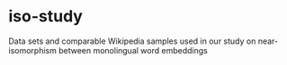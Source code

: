 # iso-study
Data sets and comparable Wikipedia samples used in our study on near-isomorphism between monolingual word embeddings
